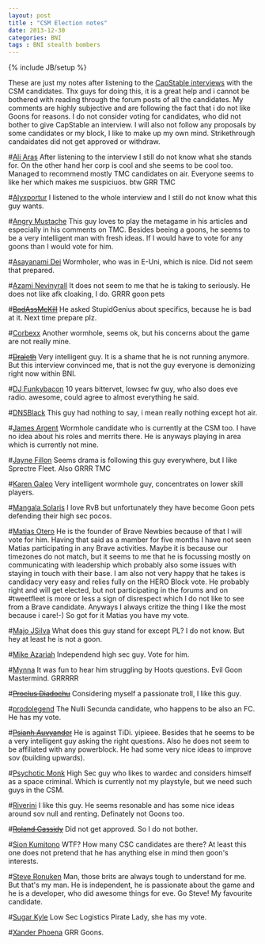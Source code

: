 ```yaml
---
layout: post
title : "CSM Election notes"
date: 2013-12-30
categories: BNI
tags : BNI stealth bombers
---
```

{% include JB/setup %}

These are just my notes after listening to the [CapStable interviews](http://www.capstable.net/csm9/) with the CSM candidates. Thx guys for doing this, it is a great help and i cannot be bothered with reading through the forum posts of all the candidates. My comments are highly subjective and are following the fact that i do not like Goons for reasons. I do not consider voting for candidates, who did not bother to give CapStable an interview. I will also not follow any proposals by some candidates or my block, I like to make up my own mind. Strikethrough candaidates did not get approved or withdraw.

#[Ali Aras](http://www.capstable.net/2014/03/14/csm9aliaras/)
After listening to the interview I still do not know what she stands for. On the other hand her corp is cool and she seems to be cool too. Managed to recommend mostly TMC candidates on air. Everyone seems to like her which makes me suspiciuos. btw GRR TMC

#[Alyxportur](http://www.capstable.net/2014/03/23/csm9alyxportur/)
I listened to the whole interview and I still do not know what this guy wants.

#[Angry Mustache](http://capstable.net/2014/03/09/csm9angrymustache/)
This guy loves to play the metagame in his articles and especially in his comments on TMC. Besides beeing a goons, he seems to be a very intelligent man with fresh ideas. If I would have to vote for any goons than I would vote for him.

#[Asayanami Dei](http://www.capstable.net/2014/03/28/csm9asayanamidei/)
Wormholer, who was in E-Uni, which is nice. Did not seem that prepared.

#[Azami Nevinyrall](http://capstable.net/2014/03/07/csm9azaminevinyrall/)
It does not seem to me that he is taking to seriously. He does not like afk cloaking, I do. GRRR goon pets

#[<del>BadAssMcKill</del>](http://capstable.net/2014/03/08/csm9-candidate-interview-badassmckill/)
He asked StupidGenius about specifics, because he is bad at it. Next time prepare plz.

#[Corbexx](http://www.capstable.net/2014/03/29/csm9-candidate-interview-corbexx/)
Another wormhole, seems ok, but his concerns about the game are not really mine.

#[<del>Draleth</del>](http://capstable.net/2014/03/08/csm9draleth/)
Very intelligent guy. It is a shame that he is not running anymore. But this interview convinced me, that is not the guy everyone is demonizing right now within BNI.

#[DJ Funkybacon](http://capstable.net/2014/03/09/csm9djfunkybacon/)
10 years bittervet, lowsec fw guy, who also does eve radio. awesome, could agree to almost everything he said.

#[DNSBlack](http://capstable.net/2014/03/12/csm9dnsblack/)
This guy had nothing to say, i mean really nothing except hot air.

#[James Argent](http://www.capstable.net/2014/04/04/csm9jamesarget/)
Wormhole candidate who is currently at the CSM too. I have no idea about his roles and merrits there. He is anyways playing in area which is currently not mine.

#[Jayne Fillon](http://www.capstable.net/2014/03/14/csm9jaynefillon/)
Seems drama is following this guy everywhere, but I like Sprectre Fleet. Also GRRR TMC

#[Karen Galeo](http://www.capstable.net/2014/03/19/csm9karengaleo/)
Very intelligent wormhole guy, concentrates on lower skill players.

#[Mangala Solaris](http://www.capstable.net/2014/03/24/csm9mangalasolaris/)
I love RvB but unfortunately they have become Goon pets defending their high sec pocos.

#[Matias Otero](http://www.capstable.net/2014/04/05/csm9-candidate-interview-matias-otero/)
He is the founder of Brave Newbies because of that I will vote for him. Having that said as a mamber for five months I have not seen Matias participating in any Brave activities. Maybe it is because our timezones do not match, but it seems to me that he is focussing mostly on communicating with leadership which probably also some issues with staying in touch with their base. I am also not very happy that he takes is candidacy very easy and relies fully on the HERO Block vote. He probably right and will get elected, but not participating in the forums and on #tweetfleet is more or less a sign of disrespect which I do not like to see from a Brave candidate. Anyways I always critize the thing I like the most because i care!-) So got for it Matias you have my vote.

#[Majo JSilva](http://www.capstable.net/2014/03/26/csm9majorjsilva/)
What does this guy stand for except PL? I do not know. But hey at least he is not a goon.

#[Mike Azariah](http://www.capstable.net/2014/03/13/csm9mikeazariah/)
Independend high sec guy. Vote for him.

#[Mynna](http://www.capstable.net/2014/03/25/csm9mynnna/)
It was fun to hear him struggling by Hoots questions. Evil Goon Mastermind. GRRRRR

#[<del>Proclus Diadochu</del>](http://capstable.net/2014/03/12/csm9-candidate-interview-proclus-diadochu/)
Considering myself a passionate troll, I like this guy.

#[prodolegend](http://www.capstable.net/2014/04/02/csm9-candidate-interview-progodlegend/)
The Nulli Secunda candidate, who happens to be also an FC. He has my vote.

#[<del>Psianh Auvyander</del>](http://www.capstable.net/2014/03/18/csm9psianhauvyander/)
He is against TiDi. yipieee. Besides that he seems to be a very intelligent guy asking the right questions. Also he does not seem to be affiliated with any powerblock. He had some very nice ideas to improve sov (building upwards).

#[Psychotic Monk](http://capstable.net/2014/03/11/csm9-candidate-interview-psychotic-monk/)
High Sec guy who likes to wardec and considers himself as a space criminal. Which is currently not my playstyle, but we need such guys in the CSM.

#[Riverini](http://www.capstable.net/2014/03/31/csm9riverini/)
I like this guy. He seems resonable and has some nice ideas around sov null and renting. Definately not Goons too.

#[<del>Roland Cassidy</del>](http://capstable.net/2014/03/13/csm9rolandcassidy/)
Did not get approved. So I do not bother.

#[Sion Kumitono](http://www.capstable.net/2014/03/26/csm9sionkumitomo/)
WTF? How many CSC candidates are there? At least this one does not pretend that he has anything else in mind then goon's interests.

#[Steve Ronuken](http://www.capstable.net/2014/03/15/csm9-candidate-interview-steve-ronuken/)
Man, those brits are always tough to understand for me. But that's my man. He is independent, he is passionate about the game and he is a developer, who did awesome things for eve. Go Steve! My favourite candidate.

#[Sugar Kyle](http://www.capstable.net/2014/03/20/csm9sugarkyle/)
Low Sec Logistics Pirate Lady, she has my vote.

#[Xander Phoena](http://www.capstable.net/2014/04/03/csm9xanderphoena/)
GRR Goons.
